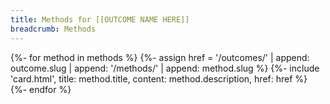 ```yaml
---
title: Methods for [[OUTCOME NAME HERE]]
breadcrumb: Methods
---
```


{%- for method in methods %}
  {%- assign href = '/outcomes/' | append: outcome.slug | append: '/methods/' | append: method.slug %}
  {%-
    include 'card.html',
    title: method.title,
    content: method.description,
    href: href
  %}
{%- endfor %}
